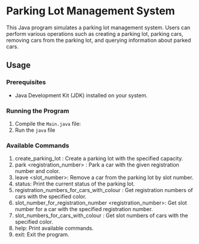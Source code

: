# Parking Lot Management System

This Java program simulates a parking lot management system. Users can perform various operations such as creating a 
parking lot, parking cars, removing cars from the parking lot, and querying information about parked cars.

## Usage

### Prerequisites

- Java Development Kit (JDK) installed on your system.

### Running the Program

1. Compile the `Main.java` file:
2. Run the `java` file

### Available Commands

1. create_parking_lot <capacity>: Create a parking lot with the specified capacity.
2. park <registration_number> <color>: Park a car with the given registration number and color.
3. leave <slot_number>: Remove a car from the parking lot by slot number.
4. status: Print the current status of the parking lot.
5. registration_numbers_for_cars_with_colour <color>: Get registration numbers of cars with the specified color.
6. slot_number_for_registration_number <registration_number>: Get slot number for a car with the specified registration number.
7. slot_numbers_for_cars_with_colour <color>: Get slot numbers of cars with the specified color.
8. help: Print available commands.
9. exit: Exit the program.